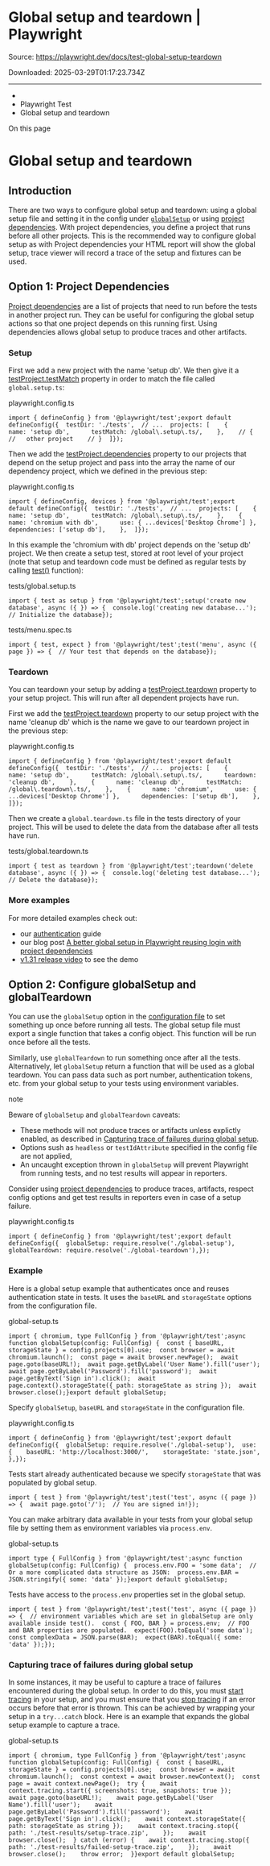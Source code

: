 # Global setup and teardown | Playwright

Source: https://playwright.dev/docs/test-global-setup-teardown

Downloaded: 2025-03-29T01:17:23.734Z

---

*   [](/)
*   Playwright Test
*   Global setup and teardown

On this page

Global setup and teardown
=========================

Introduction[​](#introduction "Direct link to Introduction")
------------------------------------------------------------

There are two ways to configure global setup and teardown: using a global setup file and setting it in the config under [`globalSetup`](#option-2-configure-globalsetup-and-globalteardown) or using [project dependencies](#option-1-project-dependencies). With project dependencies, you define a project that runs before all other projects. This is the recommended way to configure global setup as with Project dependencies your HTML report will show the global setup, trace viewer will record a trace of the setup and fixtures can be used.

Option 1: Project Dependencies[​](#option-1-project-dependencies "Direct link to Option 1: Project Dependencies")
-----------------------------------------------------------------------------------------------------------------

[Project dependencies](/docs/api/class-testproject#test-project-dependencies) are a list of projects that need to run before the tests in another project run. They can be useful for configuring the global setup actions so that one project depends on this running first. Using dependencies allows global setup to produce traces and other artifacts.

### Setup[​](#setup "Direct link to Setup")

First we add a new project with the name 'setup db'. We then give it a [testProject.testMatch](/docs/api/class-testproject#test-project-test-match) property in order to match the file called `global.setup.ts`:

playwright.config.ts

    import { defineConfig } from '@playwright/test';export default defineConfig({  testDir: './tests',  // ...  projects: [    {      name: 'setup db',      testMatch: /global\.setup\.ts/,    },    // {    //   other project    // }  ]});

Then we add the [testProject.dependencies](/docs/api/class-testproject#test-project-dependencies) property to our projects that depend on the setup project and pass into the array the name of our dependency project, which we defined in the previous step:

playwright.config.ts

    import { defineConfig, devices } from '@playwright/test';export default defineConfig({  testDir: './tests',  // ...  projects: [    {      name: 'setup db',      testMatch: /global\.setup\.ts/,    },    {      name: 'chromium with db',      use: { ...devices['Desktop Chrome'] },      dependencies: ['setup db'],    },  ]});

In this example the 'chromium with db' project depends on the 'setup db' project. We then create a setup test, stored at root level of your project (note that setup and teardown code must be defined as regular tests by calling [test()](/docs/api/class-test#test-call) function):

tests/global.setup.ts

    import { test as setup } from '@playwright/test';setup('create new database', async ({ }) => {  console.log('creating new database...');  // Initialize the database});

tests/menu.spec.ts

    import { test, expect } from '@playwright/test';test('menu', async ({ page }) => {  // Your test that depends on the database});

### Teardown[​](#teardown "Direct link to Teardown")

You can teardown your setup by adding a [testProject.teardown](/docs/api/class-testproject#test-project-teardown) property to your setup project. This will run after all dependent projects have run.

First we add the [testProject.teardown](/docs/api/class-testproject#test-project-teardown) property to our setup project with the name 'cleanup db' which is the name we gave to our teardown project in the previous step:

playwright.config.ts

    import { defineConfig } from '@playwright/test';export default defineConfig({  testDir: './tests',  // ...  projects: [    {      name: 'setup db',      testMatch: /global\.setup\.ts/,      teardown: 'cleanup db',    },    {      name: 'cleanup db',      testMatch: /global\.teardown\.ts/,    },    {      name: 'chromium',      use: { ...devices['Desktop Chrome'] },      dependencies: ['setup db'],    },  ]});

Then we create a `global.teardown.ts` file in the tests directory of your project. This will be used to delete the data from the database after all tests have run.

tests/global.teardown.ts

    import { test as teardown } from '@playwright/test';teardown('delete database', async ({ }) => {  console.log('deleting test database...');  // Delete the database});

### More examples[​](#more-examples "Direct link to More examples")

For more detailed examples check out:

*   our [authentication](/docs/auth) guide
*   our blog post [A better global setup in Playwright reusing login with project dependencies](https://dev.to/playwright/a-better-global-setup-in-playwright-reusing-login-with-project-dependencies-14)
*   [v1.31 release video](https://youtu.be/PI50YAPTAs4) to see the demo

Option 2: Configure globalSetup and globalTeardown[​](#option-2-configure-globalsetup-and-globalteardown "Direct link to Option 2: Configure globalSetup and globalTeardown")
-----------------------------------------------------------------------------------------------------------------------------------------------------------------------------

You can use the `globalSetup` option in the [configuration file](/docs/test-configuration#advanced-configuration) to set something up once before running all tests. The global setup file must export a single function that takes a config object. This function will be run once before all the tests.

Similarly, use `globalTeardown` to run something once after all the tests. Alternatively, let `globalSetup` return a function that will be used as a global teardown. You can pass data such as port number, authentication tokens, etc. from your global setup to your tests using environment variables.

note

Beware of `globalSetup` and `globalTeardown` caveats:

*   These methods will not produce traces or artifacts unless explictly enabled, as described in [Capturing trace of failures during global setup](#capturing-trace-of-failures-during-global-setup).
*   Options sush as `headless` or `testIdAttribute` specified in the config file are not applied,
*   An uncaught exception thrown in `globalSetup` will prevent Playwright from running tests, and no test results will appear in reporters.

Consider using [project dependencies](#option-1-project-dependencies) to produce traces, artifacts, respect config options and get test results in reporters even in case of a setup failure.

playwright.config.ts

    import { defineConfig } from '@playwright/test';export default defineConfig({  globalSetup: require.resolve('./global-setup'),  globalTeardown: require.resolve('./global-teardown'),});

### Example[​](#example "Direct link to Example")

Here is a global setup example that authenticates once and reuses authentication state in tests. It uses the `baseURL` and `storageState` options from the configuration file.

global-setup.ts

    import { chromium, type FullConfig } from '@playwright/test';async function globalSetup(config: FullConfig) {  const { baseURL, storageState } = config.projects[0].use;  const browser = await chromium.launch();  const page = await browser.newPage();  await page.goto(baseURL!);  await page.getByLabel('User Name').fill('user');  await page.getByLabel('Password').fill('password');  await page.getByText('Sign in').click();  await page.context().storageState({ path: storageState as string });  await browser.close();}export default globalSetup;

Specify `globalSetup`, `baseURL` and `storageState` in the configuration file.

playwright.config.ts

    import { defineConfig } from '@playwright/test';export default defineConfig({  globalSetup: require.resolve('./global-setup'),  use: {    baseURL: 'http://localhost:3000/',    storageState: 'state.json',  },});

Tests start already authenticated because we specify `storageState` that was populated by global setup.

    import { test } from '@playwright/test';test('test', async ({ page }) => {  await page.goto('/');  // You are signed in!});

You can make arbitrary data available in your tests from your global setup file by setting them as environment variables via `process.env`.

global-setup.ts

    import type { FullConfig } from '@playwright/test';async function globalSetup(config: FullConfig) {  process.env.FOO = 'some data';  // Or a more complicated data structure as JSON:  process.env.BAR = JSON.stringify({ some: 'data' });}export default globalSetup;

Tests have access to the `process.env` properties set in the global setup.

    import { test } from '@playwright/test';test('test', async ({ page }) => {  // environment variables which are set in globalSetup are only available inside test().  const { FOO, BAR } = process.env;  // FOO and BAR properties are populated.  expect(FOO).toEqual('some data');  const complexData = JSON.parse(BAR);  expect(BAR).toEqual({ some: 'data' });});

### Capturing trace of failures during global setup[​](#capturing-trace-of-failures-during-global-setup "Direct link to Capturing trace of failures during global setup")

In some instances, it may be useful to capture a trace of failures encountered during the global setup. In order to do this, you must [start tracing](/docs/api/class-tracing#tracing-start) in your setup, and you must ensure that you [stop tracing](/docs/api/class-tracing#tracing-stop) if an error occurs before that error is thrown. This can be achieved by wrapping your setup in a `try...catch` block. Here is an example that expands the global setup example to capture a trace.

global-setup.ts

    import { chromium, type FullConfig } from '@playwright/test';async function globalSetup(config: FullConfig) {  const { baseURL, storageState } = config.projects[0].use;  const browser = await chromium.launch();  const context = await browser.newContext();  const page = await context.newPage();  try {    await context.tracing.start({ screenshots: true, snapshots: true });    await page.goto(baseURL!);    await page.getByLabel('User Name').fill('user');    await page.getByLabel('Password').fill('password');    await page.getByText('Sign in').click();    await context.storageState({ path: storageState as string });    await context.tracing.stop({      path: './test-results/setup-trace.zip',    });    await browser.close();  } catch (error) {    await context.tracing.stop({      path: './test-results/failed-setup-trace.zip',    });    await browser.close();    throw error;  }}export default globalSetup;